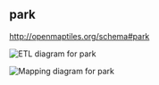 ## park

http://openmaptiles.org/schema#park

![ETL diagram for park](http://openmaptiles.org/media/etl_park.png)

![Mapping diagram for park](http://openmaptiles.org/media/mapping_park.png)

